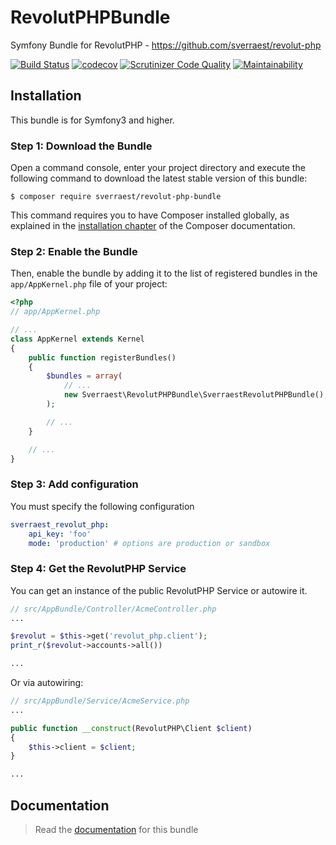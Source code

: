 # RevolutPHPBundle 

Symfony Bundle for RevolutPHP - https://github.com/sverraest/revolut-php

[![Build Status](https://travis-ci.org/sverraest/revolut-php-bundle.svg?branch=master)](https://travis-ci.org/sverraest/revolut-php-bundle)
[![codecov](https://codecov.io/gh/sverraest/revolut-php-bundle/branch/master/graph/badge.svg)](https://codecov.io/gh/sverraest/revolut-php-bundle)
[![Scrutinizer Code Quality](https://scrutinizer-ci.com/g/sverraest/revolut-php-bundle/badges/quality-score.png?b=master)](https://scrutinizer-ci.com/g/sverraest/revolut-php-bundle/?branch=master)
[![Maintainability](https://api.codeclimate.com/v1/badges/be29d03a42b4cfcc449e/maintainability)](https://codeclimate.com/github/sverraest/revolut-php-bundle/maintainability)

## Installation

This bundle is for Symfony3 and higher.

### Step 1: Download the Bundle

Open a command console, enter your project directory and execute the
following command to download the latest stable version of this bundle:

```console
$ composer require sverraest/revolut-php-bundle
```

This command requires you to have Composer installed globally, as explained
in the [installation chapter](https://getcomposer.org/doc/00-intro.md)
of the Composer documentation.

### Step 2: Enable the Bundle

Then, enable the bundle by adding it to the list of registered bundles
in the `app/AppKernel.php` file of your project:

```php
<?php
// app/AppKernel.php

// ...
class AppKernel extends Kernel
{
    public function registerBundles()
    {
        $bundles = array(
            // ...
            new Sverraest\RevolutPHPBundle\SverraestRevolutPHPBundle(),
        );

        // ...
    }

    // ...
}
```

### Step 3: Add configuration

You must specify the following configuration

```yaml
sverraest_revolut_php:
    api_key: 'foo'
    mode: 'production' # options are production or sandbox
```

### Step 4: Get the RevolutPHP Service

You can get an instance of the public RevolutPHP Service or autowire it.
```php
// src/AppBundle/Controller/AcmeController.php
...

$revolut = $this->get('revolut_php.client');
print_r($revolut->accounts->all())

...

```

Or via autowiring:

```php
// src/AppBundle/Service/AcmeService.php
...

public function __construct(RevolutPHP\Client $client) 
{
    $this->client = $client;
}

...
```

## Documentation

> Read the [documentation](Resources/doc/index.md) for this bundle

